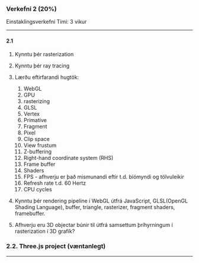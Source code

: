 ### Verkefni 2 (20%)

Einstaklingsverkefni
Tími: 3 vikur

---

#### 2.1 

1. Kynntu þér rasterization
1. Kynntu þér ray tracing
1. Lærðu eftirfarandi hugtök:
    1.	WebGL
    2.	GPU
    3.	rasterizing
    4.	GLSL 
    5.	Vertex
    6.	Primative 
    7.	Fragment 
    8.	Pixel
    9.	Clip space
    10.	View frustum
    11.	Z-buffering
    12.	Right-hand coordinate system (RHS)
    13.	Frame buffer
    14.	Shaders
    15.	FPS - afhverju er það mismunandi eftir t.d. bíómyndi og tölvuleikir
    16.	Refresh rate t.d. 60 Hertz
    17.	CPU cycles
    
1. Kynntu þér rendering pipeline í WebGL útfrá JavaScript, GLSL(OpenGL Shading Language), buffer, triangle, rasterizer, fragment shaders, framebuffer.
1. Afhverju eru 3D objectar búnir til útfrá samsettum þríhyrningum í rasterization í 3D grafík?

### 2.2. Three.js project (væntanlegt)

---
